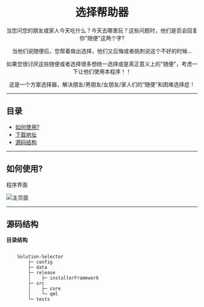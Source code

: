 <div align="center">
  <h1>选择帮助器</h1>
  <p>当您问您的朋友或家人今天吃什么？今天去哪里玩？这些问题时，他们是否会回复你"随便"这两个字?</p>
  <p>当他们说随便后，您帮着做出选择，他们又后悔或者挑刺说这个不好的时候...</p>
  <p>如果您很讨厌这些随便或者选择很多想统一选择或是真正意义上的"随便"，考虑一下让他们使用本程序！！</p>
  <p>这是一个方案选择器，解决朋友/男朋友/女朋友/家人们的“随便”和困难选择症！</p>
  <hr/>
</div>

<div id="dir"><h2>目录</h2>
<ul>
    <li><a href="#howToUse">如何使用?</a></li>
    <li><a href="https://github.com/MrHulu/Solution-Selector/release">下载地址</a></li>
    <li><a href="#struct">源码结构</a></li>
</ul>
</div>

<div id="howToUse"><hr/>
  <h2>如何使用?</h2>
    <p>程序界面</p>
    <p><img src="./data/images/home.png" alt="主页面"></p>
</div>

<div id="struct"><hr/>
  <h2>源码结构</h2>
  <p><strong>目录结构</strong></p>
    <pre><code>
    Solution-Selector
        ├─ config
        ├─ data
        ├─ release
        │    ├─ installerFramework
        ├─ src
        │    ├─ core
        │    └─ qml
        └─ tests
    </code></pre>
    <br>
</div>
